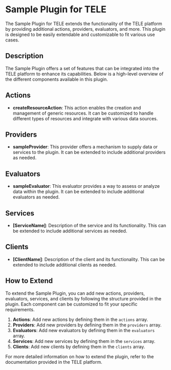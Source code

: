# Sample Plugin for TELE

The Sample Plugin for TELE extends the functionality of the TELE platform by providing additional actions, providers, evaluators, and more. This plugin is designed to be easily extendable and customizable to fit various use cases.

## Description

The Sample Plugin offers a set of features that can be integrated into the TELE platform to enhance its capabilities. Below is a high-level overview of the different components available in this plugin.

## Actions

- **createResourceAction**: This action enables the creation and management of generic resources. It can be customized to handle different types of resources and integrate with various data sources.

## Providers

- **sampleProvider**: This provider offers a mechanism to supply data or services to the plugin. It can be extended to include additional providers as needed.

## Evaluators

- **sampleEvaluator**: This evaluator provides a way to assess or analyze data within the plugin. It can be extended to include additional evaluators as needed.

## Services

- **[ServiceName]**: Description of the service and its functionality. This can be extended to include additional services as needed.

## Clients

- **[ClientName]**: Description of the client and its functionality. This can be extended to include additional clients as needed.

## How to Extend

To extend the Sample Plugin, you can add new actions, providers, evaluators, services, and clients by following the structure provided in the plugin. Each component can be customized to fit your specific requirements.

1. **Actions**: Add new actions by defining them in the `actions` array.
2. **Providers**: Add new providers by defining them in the `providers` array.
3. **Evaluators**: Add new evaluators by defining them in the `evaluators` array.
4. **Services**: Add new services by defining them in the `services` array.
5. **Clients**: Add new clients by defining them in the `clients` array.

For more detailed information on how to extend the plugin, refer to the documentation provided in the TELE platform.
